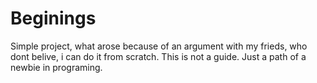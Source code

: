 # Beginings
Simple project, what arose because of an argument with my frieds, who dont belive, i can do it from scratch.
This is not a guide. Just a path of a newbie in programing.
